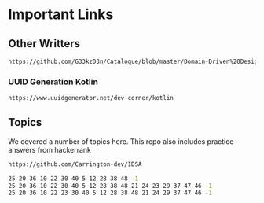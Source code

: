 # Important Links

## Other Writters
```bash
https://github.com/G33kzD3n/Catalogue/blob/master/Domain-Driven%20Design_%20Tackling%20-%20Eric%20Evans_14.pdf
```
### UUID Generation Kotlin
```bash
https://www.uuidgenerator.net/dev-corner/kotlin
```

## Topics
We covered a number of topics here.
This repo also includes practice answers from hackerrank

```bash
https://github.com/Carrington-dev/IDSA

25 20 36 10 22 30 40 5 12 28 38 48 -1
25 20 36 10 22 30 40 5 12 28 38 48 21 24 23 29 37 47 46 -1
25 20 36 10 22 23 30 40 5 12 28 38 48 21 24 29 37 47 46 -1
```

<!-- Roshan Halwai -->